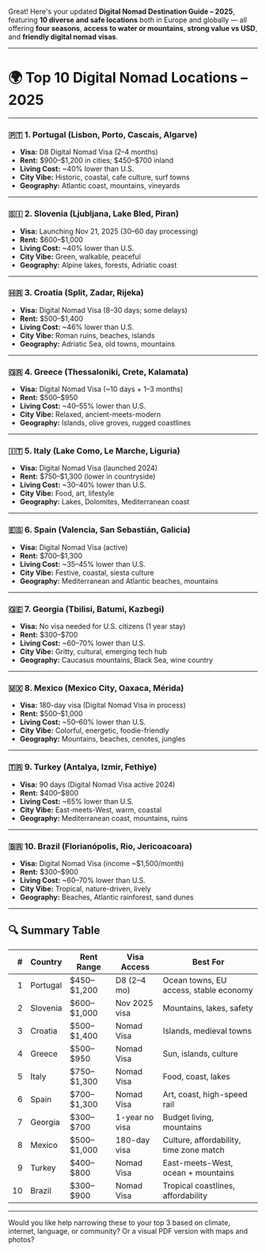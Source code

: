 Great! Here's your updated **Digital Nomad Destination Guide – 2025**, featuring **10 diverse and safe locations** both in Europe and globally — all offering **four seasons**, **access to water or mountains**, **strong value vs USD**, and **friendly digital nomad visas**.

---

# 🌍 **Top 10 Digital Nomad Locations – 2025**

---

### 🇵🇹 **1. Portugal** (Lisbon, Porto, Cascais, Algarve)

* **Visa:** D8 Digital Nomad Visa (2–4 months)
* **Rent:** \$900–\$1,200 in cities; \$450–\$700 inland
* **Living Cost:** \~40% lower than U.S.
* **City Vibe:** Historic, coastal, cafe culture, surf towns
* **Geography:** Atlantic coast, mountains, vineyards

---

### 🇸🇮 **2. Slovenia** (Ljubljana, Lake Bled, Piran)

* **Visa:** Launching Nov 21, 2025 (30–60 day processing)
* **Rent:** \$600–\$1,000
* **Living Cost:** \~40% lower than U.S.
* **City Vibe:** Green, walkable, peaceful
* **Geography:** Alpine lakes, forests, Adriatic coast

---

### 🇭🇷 **3. Croatia** (Split, Zadar, Rijeka)

* **Visa:** Digital Nomad Visa (8–30 days; some delays)
* **Rent:** \$500–\$1,400
* **Living Cost:** \~46% lower than U.S.
* **City Vibe:** Roman ruins, beaches, islands
* **Geography:** Adriatic Sea, old towns, mountains

---

### 🇬🇷 **4. Greece** (Thessaloniki, Crete, Kalamata)

* **Visa:** Digital Nomad Visa (\~10 days + 1–3 months)
* **Rent:** \$500–\$950
* **Living Cost:** \~40–55% lower than U.S.
* **City Vibe:** Relaxed, ancient-meets-modern
* **Geography:** Islands, olive groves, rugged coastlines

---

### 🇮🇹 **5. Italy** (Lake Como, Le Marche, Liguria)

* **Visa:** Digital Nomad Visa (launched 2024)
* **Rent:** \$750–\$1,300 (lower in countryside)
* **Living Cost:** \~30–40% lower than U.S.
* **City Vibe:** Food, art, lifestyle
* **Geography:** Lakes, Dolomites, Mediterranean coast

---

### 🇪🇸 **6. Spain** (Valencia, San Sebastián, Galicia)

* **Visa:** Digital Nomad Visa (active)
* **Rent:** \$700–\$1,300
* **Living Cost:** \~35–45% lower than U.S.
* **City Vibe:** Festive, coastal, siesta culture
* **Geography:** Mediterranean and Atlantic beaches, mountains

---

### 🇬🇪 **7. Georgia** (Tbilisi, Batumi, Kazbegi)

* **Visa:** No visa needed for U.S. citizens (1 year stay)
* **Rent:** \$300–\$700
* **Living Cost:** \~60–70% lower than U.S.
* **City Vibe:** Gritty, cultural, emerging tech hub
* **Geography:** Caucasus mountains, Black Sea, wine country

---

### 🇲🇽 **8. Mexico** (Mexico City, Oaxaca, Mérida)

* **Visa:** 180-day visa (Digital Nomad Visa in process)
* **Rent:** \$500–\$1,000
* **Living Cost:** \~50–60% lower than U.S.
* **City Vibe:** Colorful, energetic, foodie-friendly
* **Geography:** Mountains, beaches, cenotes, jungles

---

### 🇹🇷 **9. Turkey** (Antalya, Izmir, Fethiye)

* **Visa:** 90 days (Digital Nomad Visa active 2024)
* **Rent:** \$400–\$800
* **Living Cost:** \~65% lower than U.S.
* **City Vibe:** East-meets-West, warm, coastal
* **Geography:** Mediterranean coast, mountains, ruins

---

### 🇧🇷 **10. Brazil** (Florianópolis, Rio, Jericoacoara)

* **Visa:** Digital Nomad Visa (income \~\$1,500/month)
* **Rent:** \$300–\$900
* **Living Cost:** \~60–70% lower than U.S.
* **City Vibe:** Tropical, nature-driven, lively
* **Geography:** Beaches, Atlantic rainforest, sand dunes

---

## 🔍 Summary Table

|  # | Country  | Rent Range    | Visa Access    | Best For                                |
| -: | -------- | ------------- | -------------- | --------------------------------------- |
|  1 | Portugal | \$450–\$1,200 | D8 (2–4 mo)    | Ocean towns, EU access, stable economy  |
|  2 | Slovenia | \$600–\$1,000 | Nov 2025 visa  | Mountains, lakes, safety                |
|  3 | Croatia  | \$500–\$1,400 | Nomad Visa     | Islands, medieval towns                 |
|  4 | Greece   | \$500–\$950   | Nomad Visa     | Sun, islands, culture                   |
|  5 | Italy    | \$750–\$1,300 | Nomad Visa     | Food, coast, lakes                      |
|  6 | Spain    | \$700–\$1,300 | Nomad Visa     | Art, coast, high-speed rail             |
|  7 | Georgia  | \$300–\$700   | 1-year no visa | Budget living, mountains                |
|  8 | Mexico   | \$500–\$1,000 | 180-day visa   | Culture, affordability, time zone match |
|  9 | Turkey   | \$400–\$800   | Nomad Visa     | East-meets-West, ocean + mountains      |
| 10 | Brazil   | \$300–\$900   | Nomad Visa     | Tropical coastlines, affordability      |

---

Would you like help narrowing these to your top 3 based on climate, internet, language, or community? Or a visual PDF version with maps and photos?
